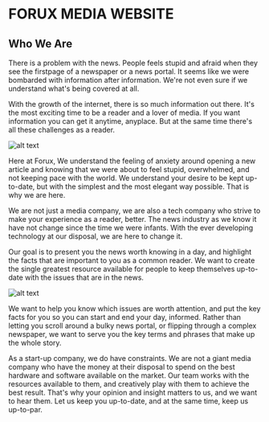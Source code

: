 # FORUX MEDIA WEBSITE

## Who We Are

There is a problem with the news. People feels stupid and afraid when they see the firstpage of a newspaper or a news portal. It seems like we were bombarded with information after information. We're not even sure if we understand what's being covered at all.

With the growth of the internet, there is so much information out there. It's the most exciting time to be a reader and a lover of media. If you want information you can get it anytime, anyplace. But at the same time there's all these challenges as a reader. 

![alt text](http://i.huffpost.com/gen/2165258/images/o-NY-TIMES-ERROR-facebook.jpg)

Here at Forux, We understand the feeling of anxiety around opening a new article and knowing that we were about to feel stupid, overwhelmed, and not keeping pace with the world. We understand your desire to be kept up-to-date, but with the simplest and the most elegant way possible. That is why we are here.


We are not just a media company, we are also a tech company who strive to make your experience as a reader, better. The news industry as we know it have not change since the time we were infants. With the ever developing technology at our disposal, we are here to change it.


Our goal is to present you the news worth knowing in a day, and highlight the facts that are important to you as a common reader. We want to create the single greatest resource available for people to keep themselves up-to-date with the issues that are in the news.

![alt text](https://ibb.co/gMwiYb)

We want to help you know which issues are worth attention, and put the key facts for you so you can start and end your day, informed. Rather than letting you scroll around a bulky news portal, or flipping through a complex newspaper, we want to serve you the key terms and phrases that make up the whole story.

As a start-up company, we do have constraints. We are not a giant media company who have the money at their disposal to spend on the best hardware and software available on the market. Our team works with the resources available to them, and creatively play with them to achieve the best result. That's why your opinion and insight matters to us, and we want to hear them. Let us keep you up-to-date, and at the same time, keep us up-to-par.
